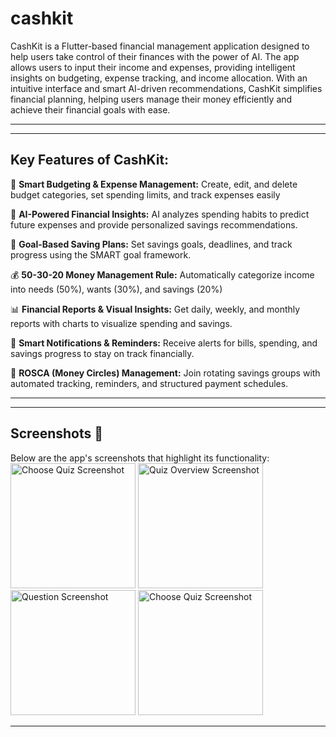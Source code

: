 # cashkit

CashKit is a Flutter-based financial management application designed to help users take control of their finances with the power of AI. The app allows users to input their income and expenses, providing intelligent insights on budgeting, expense tracking, and income allocation. With an intuitive interface and smart AI-driven recommendations, CashKit simplifies financial planning, helping users manage their money efficiently and achieve their financial goals with ease.

---

---
## Key Features of CashKit:

🏦 **Smart Budgeting & Expense Management:** Create, edit, and delete budget categories, set spending limits, and track expenses easily

🤖 **AI-Powered Financial Insights:** AI analyzes spending habits to predict future expenses and provide personalized savings recommendations.

🎯 **Goal-Based Saving Plans:** Set savings goals, deadlines, and track progress using the SMART goal framework.

💰 **50-30-20 Money Management Rule:** Automatically categorize income into needs (50%), wants (30%), and savings (20%)

📊 **Financial Reports & Visual Insights:** Get daily, weekly, and monthly reports with charts to visualize spending and savings.

🔔 **Smart Notifications & Reminders:** Receive alerts for bills, spending, and savings progress to stay on track financially.

🔄 **ROSCA (Money Circles) Management:** Join rotating savings groups with automated tracking, reminders, and structured payment schedules.

---

---
## Screenshots 📸
Below are the app's screenshots that highlight its functionality:
<img src="https://github.com/user-attachments/assets/a59d7f52-0ad3-4021-8445-eec7a24227c7" alt="Choose Quiz Screenshot" width="200"> <img src="https://github.com/user-attachments/assets/257fa875-d475-4540-ac48-5a3cf0b3e1a8" alt="Quiz Overview Screenshot" width="200"> <img src="https://github.com/user-attachments/assets/ef9d1312-a049-410b-b129-a4713c7ba1e2" alt="Question Screenshot" width="200"> <img src="https://github.com/user-attachments/assets/82787715-5a1c-4842-91cd-524111fa9703" alt="Choose Quiz Screenshot" width="200">

---
